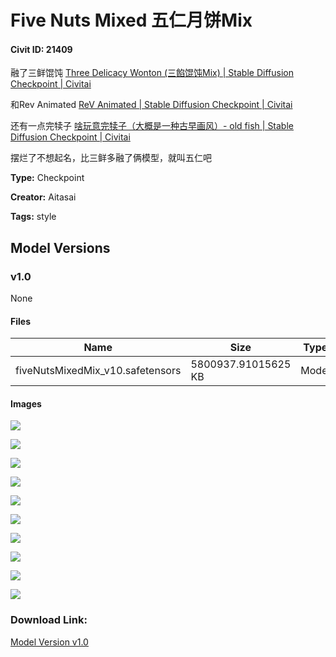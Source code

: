 # Five Nuts Mixed 五仁月饼Mix

#### Civit ID: 21409

<p>融了三鲜馄饨 <a target="_blank" rel="ugc" href="https://civitai.com/models/20330/three-delicacy-wonton-mix">Three Delicacy Wonton (三餡馄饨Mix) | Stable Diffusion Checkpoint | Civitai</a></p><p>和Rev Animated <a target="_blank" rel="ugc" href="https://civitai.com/models/7371/rev-animated">ReV Animated | Stable Diffusion Checkpoint | Civitai</a></p><p>还有一点完犊子 <a target="_blank" rel="ugc" href="https://civitai.com/models/14978/old-fish">啥玩意完犊子（大概是一种古早画风）- old fish | Stable Diffusion Checkpoint | Civitai</a></p><p>摆烂了不想起名，比三鲜多融了俩模型，就叫五仁吧</p><p></p>

**Type:** Checkpoint

**Creator:** Aitasai

**Tags:** style

## Model Versions

### v1.0

None

#### Files

| Name | Size | Type | Format | Download Url | AutoV1 | AutoV2 | SHA256 | CRC32 | BLAKE3 |
| --- | --- | --- | --- | --- | --- | --- | --- | --- | --- |
| fiveNutsMixedMix_v10.safetensors | 5800937.91015625 KB | Model | SafeTensor | https://civitai.com/api/download/models/25526 | F66C80AA | 6B92659289 | 6B92659289A1ADAC2E481E003F0009AB0591CE7962C5500879BF2C8E73A9DF9A | 44AEF8BB | 7B32587B5DC4D3D6C760A15843270C255A986847A927248656268D0A6CF230F0 |

#### Images

<p><img src="https://image.civitai.com/xG1nkqKTMzGDvpLrqFT7WA/e75a0def-3598-413e-429f-99471f1e2800/width=450/280238.jpeg" /></p>

<p><img src="https://image.civitai.com/xG1nkqKTMzGDvpLrqFT7WA/16fcf4e0-ec25-4a90-81f6-5fa8f7567c00/width=450/280251.jpeg" /></p>

<p><img src="https://image.civitai.com/xG1nkqKTMzGDvpLrqFT7WA/4f41b670-0671-4e96-f651-7287616b6e00/width=450/280249.jpeg" /></p>

<p><img src="https://image.civitai.com/xG1nkqKTMzGDvpLrqFT7WA/ad21e5ee-78af-4883-957d-740de6417400/width=450/280248.jpeg" /></p>

<p><img src="https://image.civitai.com/xG1nkqKTMzGDvpLrqFT7WA/33531042-f549-4ba1-359d-2540a08eff00/width=450/280247.jpeg" /></p>

<p><img src="https://image.civitai.com/xG1nkqKTMzGDvpLrqFT7WA/5157d97f-9029-435a-de47-f707a7a1eb00/width=450/280246.jpeg" /></p>

<p><img src="https://image.civitai.com/xG1nkqKTMzGDvpLrqFT7WA/548152df-d2b1-4e06-81bf-5189d3dcfe00/width=450/280245.jpeg" /></p>

<p><img src="https://image.civitai.com/xG1nkqKTMzGDvpLrqFT7WA/3ff509a4-e41e-4b35-64b8-754a40978a00/width=450/280244.jpeg" /></p>

<p><img src="https://image.civitai.com/xG1nkqKTMzGDvpLrqFT7WA/bc235d3c-dc31-46f5-2fbb-ca07ee298200/width=450/280243.jpeg" /></p>

<p><img src="https://image.civitai.com/xG1nkqKTMzGDvpLrqFT7WA/8f3faa6b-0cc4-46f3-dc46-0b426ea14e00/width=450/280242.jpeg" /></p>

### Download Link:

[Model Version v1.0](https://civitai.com/api/download/models/25526)

